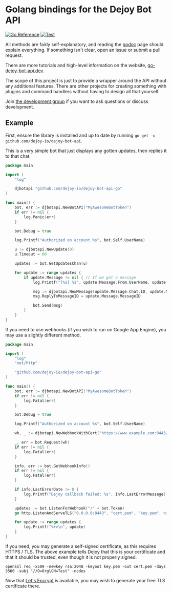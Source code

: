 # Golang bindings for the Dejoy Bot API

[![Go Reference](https://pkg.go.dev/badge/github.com/dejoy-io/dejoy-bot-api-go.svg)](https://pkg.go.dev/github.com/dejoy-io/dejoy-bot-api-go)
[![Test](https://github.com/dejoy-io/dejoy-bot-api/actions/workflows/test.yml/badge.svg)](https://github.com/dejoy-io/dejoy-bot-api/actions/workflows/test.yml)

All methods are fairly self-explanatory, and reading the [godoc](https://pkg.go.dev/github.com/dejoy-io/dejoy-bot-api) page should
explain everything. If something isn't clear, open an issue or submit
a pull request.

There are more tutorials and high-level information on the website, [go-dejoy-bot-api.dev](https://go-dejoy-bot-api.dev).

The scope of this project is just to provide a wrapper around the API
without any additional features. There are other projects for creating
something with plugins and command handlers without having to design
all that yourself.

Join [the development group](https://dejoy.io/go_dejoy_bot_api) if
you want to ask questions or discuss development.

## Example

First, ensure the library is installed and up to date by running
`go get -u github.com/dejoy-io/dejoy-bot-api`.

This is a very simple bot that just displays any gotten updates,
then replies it to that chat.

```go
package main

import (
	"log"

	djbotapi "github.com/dejoy-io/dejoy-bot-api-go"
)

func main() {
	bot, err := djbotapi.NewBotAPI("MyAwesomeBotToken")
	if err != nil {
		log.Panic(err)
	}

	bot.Debug = true

	log.Printf("Authorized on account %s", bot.Self.UserName)

	u := djbotapi.NewUpdate(0)
	u.Timeout = 60

	updates := bot.GetUpdatesChan(u)

	for update := range updates {
		if update.Message != nil { // If we got a message
			log.Printf("[%s] %s", update.Message.From.UserName, update.Message.Text)

			msg := djbotapi.NewMessage(update.Message.Chat.ID, update.Message.Text)
			msg.ReplyToMessageID = update.Message.MessageID

			bot.Send(msg)
		}
	}
}
```

If you need to use webhooks (if you wish to run on Google App Engine),
you may use a slightly different method.

```go
package main

import (
	"log"
	"net/http"

	"github.com/dejoy-io/dejoy-bot-api-go"
)

func main() {
	bot, err := djbotapi.NewBotAPI("MyAwesomeBotToken")
	if err != nil {
		log.Fatal(err)
	}

	bot.Debug = true

	log.Printf("Authorized on account %s", bot.Self.UserName)

	wh, _ := djbotapi.NewWebhookWithCert("https://www.example.com:8443/"+bot.Token, "cert.pem")

	_, err = bot.Request(wh)
	if err != nil {
		log.Fatal(err)
	}

	info, err := bot.GetWebhookInfo()
	if err != nil {
		log.Fatal(err)
	}

	if info.LastErrorDate != 0 {
		log.Printf("Dejoy callback failed: %s", info.LastErrorMessage)
	}

	updates := bot.ListenForWebhook("/" + bot.Token)
	go http.ListenAndServeTLS("0.0.0.0:8443", "cert.pem", "key.pem", nil)

	for update := range updates {
		log.Printf("%+v\n", update)
	}
}
```

If you need, you may generate a self-signed certificate, as this requires
HTTPS / TLS. The above example tells Dejoy that this is your
certificate and that it should be trusted, even though it is not
properly signed.

    openssl req -x509 -newkey rsa:2048 -keyout key.pem -out cert.pem -days 3560 -subj "//O=Org\CN=Test" -nodes

Now that [Let's Encrypt](https://letsencrypt.org) is available,
you may wish to generate your free TLS certificate there.

